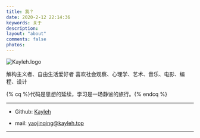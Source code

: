 ```yaml
---
title: 我？
date: 2020-2-12 22:14:36
keywords: 关于
description: 
layout: "about"
comments: false
photos: 
---
```


![Kayleh.logo](https://cdn.kayleh.top/gh/kayleh/logo/logo.svg)

解构主义者、自由生活爱好者
喜欢社会观察、心理学、艺术、音乐、电影、编程、设计

{% cq %}代码是思想的延续，学习是一场静谧的旅行。{% endcq %}

---

- Github: [Kayleh](https://github.com/Kayleh)

- mail: [yaojinqing@kayleh.top](mailto:yaojinqing@kayleh.top)

---